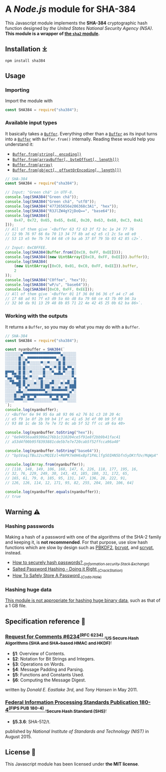 # A _Node.js_ module for SHA-384

 This Javascript module implements the **SHA-384** cryptographic hash function designed by _the United States National Security Agency (NSA)_. **This module is a wrapper of [the `sha2` module](https://www.npmjs.com/package/sha2).**


## Installation ⤓

```
npm install sha384
```


## Usage

### Importing

 Import the module with

```javascript
const SHA384 = require("sha384");
```

### Available input types

 It basically takes a [`Buffer`](https://nodejs.org/api/buffer.html). Everything other than a [`Buffer`](https://nodejs.org/api/buffer.html) as its input turns into a [`Buffer`](https://nodejs.org/api/buffer.html) with `Buffer.from()` internally. Reading these would help you understand it:

- [`Buffer.from(string[, encoding])`](https://nodejs.org/api/buffer.html#buffer_class_method_buffer_from_string_encoding)
- [`Buffer.from(arrayBuffer[, byteOffset[, length]])`](https://nodejs.org/api/buffer.html#buffer_class_method_buffer_from_arraybuffer_byteoffset_length)
- [`Buffer.from(array)`](https://nodejs.org/api/buffer.html#buffer_class_method_buffer_from_array)
- [`Buffer.from(object[, offsetOrEncoding[, length]])`](https://nodejs.org/api/buffer.html#buffer_class_method_buffer_from_object_offsetorencoding_length)

```javascript
// SHA-384
const SHA384 = require("sha384");

// Input: "Green chá" in UTF-8.
console.log(SHA384("Green chá"));
console.log(SHA384("Green chá", "utf8"));
console.log(SHA384("477265656e206368c3A1", "hex"));
console.log(SHA384("R3JlZW4gY2jDoQ==", "base64"));
console.log(SHA384([
	0x47, 0x72, 0x65, 0x65, 0x6E, 0x20, 0x63, 0x68, 0xC3, 0xA1
]));
// All of them give `<Buffer 63 f2 63 3f f2 bc 1e 24 77 76
// 12 9b 76 97 66 0a 70 13 34 7f 8b ad e2 e5 c1 2c 5a e8 e0
// 53 13 e5 9e 7b 74 84 68 c9 ba ab 37 8f 79 5b 03 42 85 c2>`.

// Input: 0xC0FFEE.
console.log(SHA384(Buffer.from([0xC0, 0xFF, 0xEE])));
console.log(SHA384((new Uint8Array([0xC0, 0xFF, 0xEE])).buffer));
console.log(SHA384(
	(new Uint8Array([0xC0, 0x01, 0xC0, 0xFF, 0xEE])).buffer,
	2
));
console.log(SHA384("C0ffee", "hex"));
console.log(SHA384("wP/u", "base64"));
console.log(SHA384([0xC0, 0xFF, 0xEE]));
// All of them give `<Buffer 01 1f 36 0d b6 36 cf a4 c7 a6
// 17 68 ad 91 7f e3 d9 5a 6b d8 8a 79 68 ce 43 7b 00 b6 3a
// 32 b0 da 91 13 29 48 8b 85 71 22 4e 42 45 25 0b 62 ba 86>`.
```

### Working with the outputs

 It returns a `Buffer`, so you may do what you may do with a `Buffer`.

```javascript
// SHA-384
const SHA384 = require("sha384");

const nyanbuffer = SHA384(`
░░░░░░░▄▀▀▀▀▀▀▀▀▀▀▀▀▀▀▀▀▀▄░░░░░░
░░░░░░█░░▄▀▀▀▀▀▀▀▀▀▀▀▀▀▄░░█░░░░░
░░░░░░█░█░▀░░░░░▀░░▀░░░░█░█░░░░░
░░░░░░█░█░░░░░░░░▄▀▀▄░▀░█░█▄▀▀▄░
█▀▀█▄░█░█░░▀░░░░░█░░░▀▄▄█▄▀░░░█░
▀▄▄░▀██░█▄░▀░░░▄▄▀░░░░░░░░░░░░▀▄
░░▀█▄▄█░█░░░░▄░░█░░░▄█░░░▄░▄█░░█
░░░░░▀█░▀▄▀░░░░░█░██░▄░░▄░░▄░███
░░░░░▄█▄░░▀▀▀▀▀▀▀▀▄░░▀▀▀▀▀▀▀░▄▀░
░░░░█░░▄█▀█▀▀█▀▀▀▀▀▀█▀▀█▀█▀▀█░░░
░░░░▀▀▀▀░░▀▀▀░░░░░░░░▀▀▀░░▀▀░░░░
`);
console.log(nyanbuffer);
// <Buffer 6e 94 95 6a a8 93 06 e2 76 b1 c3 10 20 4c
// e5 f9 1e 8f 2b b9 b4 1f ac 41 a5 3d 4f 00 b9 5f 83
// 93 88 1c de 5b 7e 7e 72 0c ab 5f 52 ff cc a9 6a 40>

console.log(nyanbuffer.toString("hex"));
// "6e94956aa89306e276b1c310204ce5f91e8f2bb9b41fac41
// a53d4f00b95f8393881cde5b7e7e720cab5f52ffcca96a40"

console.log(nyanbuffer.toString("base64"));
// "bpSVaqiTBuJ2scMQIEzl+R6PK7m0H6xBpT1PALlfg5OIHN5bfn5yDKtfUv/MqWpA"

console.log(Array.from(nyanbuffer));
// [110, 148, 149, 106, 168, 147, 6, 226, 118, 177, 195, 16,
// 32, 76, 229, 249, 30, 143, 43, 185, 180, 31, 172, 65,
// 165, 61, 79, 0, 185, 95, 131, 147, 136, 28, 222, 91,
// 126, 126, 114, 12, 171, 95, 82, 255, 204, 169, 106, 64]

console.log(nyanbuffer.equals(nyanbuffer));
// true
```


## Warning ⚠️

### Hashing passwords

 Making a hash of a password with one of the algorithms of the SHA-2 family and keeping it, is **not recommended**.
For that purpose, use slow hash functions which are slow by design such as [PBKDF2](http://en.wikipedia.org/wiki/PBKDF2), [bcrypt](https://en.wikipedia.org/wiki/bcrypt), and [scrypt](http://www.tarsnap.com/scrypt.html), instead.

- [How to securely hash passwords? <sub>(_Information security Stack Exchange_)</sub>](https://security.stackexchange.com/a/31846/135187)
- [Salted Password Hashing - Doing it Right <sub>(_CrackStation_)</sub>](https://crackstation.net/hashing-security.htm)
- [How To Safely Store A Password <sub>(_Coda Hale_)</sub>](https://codahale.com/how-to-safely-store-a-password/)

### Hashing huge data

 [This module is not appropriate for hashing huge binary data](https://stackoverflow.com/questions/8974375/whats-the-maximum-size-of-a-node-js-buffer), such as that of a 1 GB file.


## Specification reference 📖

### [Request for Comments #6234<sup>(RFC 6234)</sup> <sub>‘US Secure Hash Algorithms (SHA and SHA-based HMAC and HKDF)’</sub>](https://tools.ietf.org/html/rfc6234)

- **§1**: Overview of Contents.
- **§2**: Notation for Bit Strings and Integers.
- **§3**: Operations on Words.
- **§4**: Message Padding and Parsing.
- **§5**: Functions and Constants Used.
- **§6**: Computing the Message Digest.

written by _Donald E. Eastlake 3rd_, and _Tony Hansen_ in May 2011.

### [Federal Information Processing Standards Publication 180-4<sup>(FIPS PUB 180-4)</sup> <sub>‘Secure Hash Standard (SHS)’</sub>](http://nvlpubs.nist.gov/nistpubs/FIPS/NIST.FIPS.180-4.pdf)

- **§5.3.6**: SHA-512/t.

published by _National Institute of Standards and Technology (NIST)_ in August 2015.


## License 📜

 This Javascript module has been licensed under **the MIT license**.
